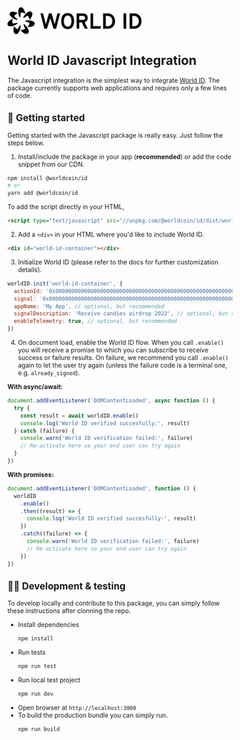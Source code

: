 <img src="https://raw.githubusercontent.com/worldcoin/world-id-js/main/world-id-logo.svg" alt="World ID logo" width="300" />

# World ID Javascript Integration

The Javascript integration is the simplest way to integrate [World ID](https://id.worldcoin.org). The package currently supports web applications and requires only a few lines of code.

<!-- WORLD-ID-SHARED-README-TAG:START - Do not remove or modify this section directly -->
<!-- WORLD-ID-SHARED-README-TAG:END -->

## 🚀 Getting started

Getting started with the Javascript package is really easy. Just follow the steps below.

1. Install/include the package in your app (**recommended**) or add the code snippet from our CDN.

```bash
npm install @worldcoin/id
# or
yarn add @worldcoin/id
```

To add the script directly in your HTML,

```html
<script type="text/javascript" src="//unpkg.com/@worldcoin/id/dist/world-id.js"></script>
```

2. Add a `<div>` in your HTML where you'd like to include World ID.

```html
<div id="world-id-container"></div>
```

3. Initialize World ID (please refer to the docs for further customization details).

```js
worldID.init('world-id-container', {
  actionId: '0x0000000000000000000000000000000000000000000000000000000000000000',
  signal: '0x0000000000000000000000000000000000000000000000000000000000000000',
  appName: 'My App', // optional, but recommended
  signalDescription: 'Receive candies airdrop 2022', // optional, but recommended
  enableTelemetry: true, // optional, but recommended
})
```

4. On document load, enable the World ID flow. When you call `.enable()` you will receive a promise to which you can subscribe to receive success or failure results. On failure, we recommend you call `.enable()` again to let the user try again (unless the failure code is a terminal one, e.g. `already_signed`).

**With async/await:**

```js
document.addEventListener('DOMContentLoaded', async function () {
  try {
    const result = await worldID.enable()
    console.log('World ID verified succesfully:', result)
  } catch (failure) {
    console.warn('World ID verification failed:', failure)
    // Re-activate here so your end user can try again
  }
})
```

**With promises:**

```js
document.addEventListener('DOMContentLoaded', function () {
  worldID
    .enable()
    .then((result) => {
      console.log('World ID verified succesfully:', result)
    })
    .catch((failure) => {
      console.warn('World ID verification failed:', failure)
      // Re-activate here so your end user can try again
    })
})
```

## 🧑‍💻 Development & testing

To develop locally and contribute to this package, you can simply follow these instructions after clonning the repo.

- Install dependencies
  ```bash
  npm install
  ```
- Run tests
  ```bash
  npm run test
  ```
- Run local test project
  ```bash
  npm run dev
  ```
- Open browser at `http://localhost:3000`
- To build the production bundle you can simply run.
  ```bash
  npm run build
  ```

[docs]: https://id.worldcoin.org/docs/js
